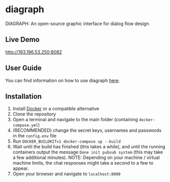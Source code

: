 # diagraph
DIAGRAPH: An open-source graphic interface for dialog flow design

## Live Demo

http://193.196.53.250:8082

## User Guide

You can find information on how to use diagraph [here](https://github.com/DigitalPhonetics/diagraph/wiki).


## Installation

1. Install [Docker](https://www.docker.com) or a compatible alternative
2. Clone the repository
3. Open a terminal and navigate to the main folder (containing `docker-compose.yml`)
4. (RECOMMENDED) change the secret keys, usernames and passwords in the `config.env` file
5. Run `DOCKER_BUILDKIT=1 docker-compose up --build`
6. Wait until the build has finished (this takes a while), and until the running containers output the message `Done init pubsub system` (this may take a few additional minutes). NOTE: Depending on your machine / virtual machine limits, the chat responses might take a second to a few to appear. 
8. Open your browser and navigate to `localhost:8000`
